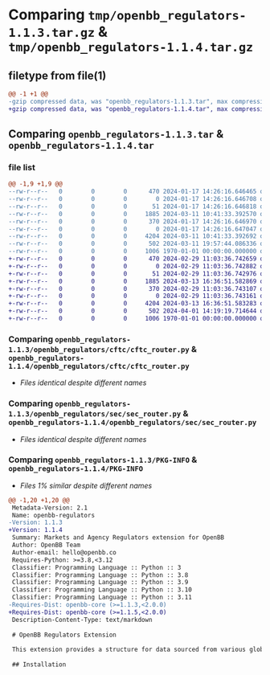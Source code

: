 # Comparing `tmp/openbb_regulators-1.1.3.tar.gz` & `tmp/openbb_regulators-1.1.4.tar.gz`

## filetype from file(1)

```diff
@@ -1 +1 @@
-gzip compressed data, was "openbb_regulators-1.1.3.tar", max compression
+gzip compressed data, was "openbb_regulators-1.1.4.tar", max compression
```

## Comparing `openbb_regulators-1.1.3.tar` & `openbb_regulators-1.1.4.tar`

### file list

```diff
@@ -1,9 +1,9 @@
--rw-r--r--   0        0        0      470 2024-01-17 14:26:16.646465 openbb_regulators-1.1.3/README.md
--rw-r--r--   0        0        0        0 2024-01-17 14:26:16.646708 openbb_regulators-1.1.3/openbb_regulators/__init__.py
--rw-r--r--   0        0        0       51 2024-01-17 14:26:16.646818 openbb_regulators-1.1.3/openbb_regulators/cftc/__init__.py
--rw-r--r--   0        0        0     1885 2024-03-11 10:41:33.392570 openbb_regulators-1.1.3/openbb_regulators/cftc/cftc_router.py
--rw-r--r--   0        0        0      370 2024-01-17 14:26:16.646970 openbb_regulators-1.1.3/openbb_regulators/regulators_router.py
--rw-r--r--   0        0        0        0 2024-01-17 14:26:16.647047 openbb_regulators-1.1.3/openbb_regulators/sec/__init__.py
--rw-r--r--   0        0        0     4204 2024-03-11 10:41:33.392692 openbb_regulators-1.1.3/openbb_regulators/sec/sec_router.py
--rw-r--r--   0        0        0      502 2024-03-11 19:57:44.086336 openbb_regulators-1.1.3/pyproject.toml
--rw-r--r--   0        0        0     1006 1970-01-01 00:00:00.000000 openbb_regulators-1.1.3/PKG-INFO
+-rw-r--r--   0        0        0      470 2024-02-29 11:03:36.742659 openbb_regulators-1.1.4/README.md
+-rw-r--r--   0        0        0        0 2024-02-29 11:03:36.742882 openbb_regulators-1.1.4/openbb_regulators/__init__.py
+-rw-r--r--   0        0        0       51 2024-02-29 11:03:36.742976 openbb_regulators-1.1.4/openbb_regulators/cftc/__init__.py
+-rw-r--r--   0        0        0     1885 2024-03-13 16:36:51.582869 openbb_regulators-1.1.4/openbb_regulators/cftc/cftc_router.py
+-rw-r--r--   0        0        0      370 2024-02-29 11:03:36.743107 openbb_regulators-1.1.4/openbb_regulators/regulators_router.py
+-rw-r--r--   0        0        0        0 2024-02-29 11:03:36.743161 openbb_regulators-1.1.4/openbb_regulators/sec/__init__.py
+-rw-r--r--   0        0        0     4204 2024-03-13 16:36:51.583283 openbb_regulators-1.1.4/openbb_regulators/sec/sec_router.py
+-rw-r--r--   0        0        0      502 2024-04-01 14:19:19.714644 openbb_regulators-1.1.4/pyproject.toml
+-rw-r--r--   0        0        0     1006 1970-01-01 00:00:00.000000 openbb_regulators-1.1.4/PKG-INFO
```

### Comparing `openbb_regulators-1.1.3/openbb_regulators/cftc/cftc_router.py` & `openbb_regulators-1.1.4/openbb_regulators/cftc/cftc_router.py`

 * *Files identical despite different names*

### Comparing `openbb_regulators-1.1.3/openbb_regulators/sec/sec_router.py` & `openbb_regulators-1.1.4/openbb_regulators/sec/sec_router.py`

 * *Files identical despite different names*

### Comparing `openbb_regulators-1.1.3/PKG-INFO` & `openbb_regulators-1.1.4/PKG-INFO`

 * *Files 1% similar despite different names*

```diff
@@ -1,20 +1,20 @@
 Metadata-Version: 2.1
 Name: openbb-regulators
-Version: 1.1.3
+Version: 1.1.4
 Summary: Markets and Agency Regulators extension for OpenBB
 Author: OpenBB Team
 Author-email: hello@openbb.co
 Requires-Python: >=3.8,<3.12
 Classifier: Programming Language :: Python :: 3
 Classifier: Programming Language :: Python :: 3.8
 Classifier: Programming Language :: Python :: 3.9
 Classifier: Programming Language :: Python :: 3.10
 Classifier: Programming Language :: Python :: 3.11
-Requires-Dist: openbb-core (>=1.1.3,<2.0.0)
+Requires-Dist: openbb-core (>=1.1.5,<2.0.0)
 Description-Content-Type: text/markdown
 
 # OpenBB Regulators Extension
 
 This extension provides a structure for data sourced from various global market regulators.
 
 ## Installation
```

